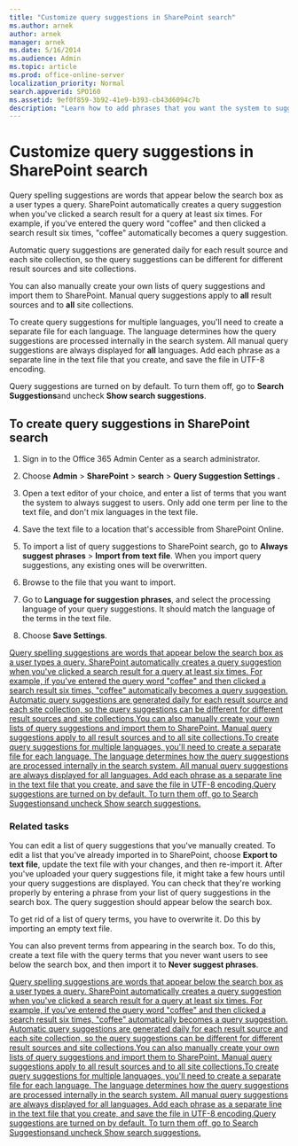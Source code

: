 ```yaml
---
title: "Customize query suggestions in SharePoint search"
ms.author: arnek
author: arnek
manager: arnek
ms.date: 5/16/2014
ms.audience: Admin
ms.topic: article
ms.prod: office-online-server
localization_priority: Normal
search.appverid: SPO160
ms.assetid: 9ef0f859-3b92-41e9-b393-cb43d6094c7b
description: "Learn how to add phrases that you want the system to suggest to users as they search for an item, and how to add phrases that you don't want the system to suggest to users. Also, learn how to turn this feature on or off."
---
```


# Customize query suggestions in SharePoint search

Query spelling suggestions are words that appear below the search box as a user types a query. SharePoint automatically creates a query suggestion when you've clicked a search result for a query at least six times. For example, if you've entered the query word "coffee" and then clicked a search result six times, "coffee" automatically becomes a query suggestion. 
  
Automatic query suggestions are generated daily for each result source and each site collection, so the query suggestions can be different for different result sources and site collections.
  
You can also manually create your own lists of query suggestions and import them to SharePoint. Manual query suggestions apply to **all** result sources and to **all** site collections. 
  
To create query suggestions for multiple languages, you'll need to create a separate file for each language. The language determines how the query suggestions are processed internally in the search system. All manual query suggestions are always displayed for **all** languages. Add each phrase as a separate line in the text file that you create, and save the file in UTF-8 encoding. 
  
Query suggestions are turned on by default. To turn them off, go to **Search Suggestions**and uncheck **Show search suggestions**.
  
## To create query suggestions in SharePoint search
<a name="__toc343004643"> </a>

1. Sign in to the Office 365 Admin Center as a search administrator.
    
2. Choose **Admin** \> **SharePoint** \> **search** \> **Query Suggestion Settings** **.**
    
3. Open a text editor of your choice, and enter a list of terms that you want the system to always suggest to users. Only add one term per line to the text file, and don't mix languages in the text file.
    
4. Save the text file to a location that's accessible from SharePoint Online.
    
5. To import a list of query suggestions to SharePoint search, go to **Always suggest phrases** \> **Import from text file**. When you import query suggestions, any existing ones will be overwritten.
    
6. Browse to the file that you want to import.
    
7. Go to **Language for suggestion phrases**, and select the processing language of your query suggestions. It should match the language of the terms in the text file. 
    
8. Choose **Save Settings**.
    
[Query spelling suggestions are words that appear below the search box as a user types a query. SharePoint automatically creates a query suggestion when you've clicked a search result for a query at least six times. For example, if you've entered the query word "coffee" and then clicked a search result six times, "coffee" automatically becomes a query suggestion. Automatic query suggestions are generated daily for each result source and each site collection, so the query suggestions can be different for different result sources and site collections.You can also manually create your own lists of query suggestions and import them to SharePoint. Manual query suggestions apply to all result sources and to all site collections.To create query suggestions for multiple languages, you'll need to create a separate file for each language. The language determines how the query suggestions are processed internally in the search system. All manual query suggestions are always displayed for all languages. Add each phrase as a separate line in the text file that you create, and save the file in UTF-8 encoding.Query suggestions are turned on by default. To turn them off, go to Search Suggestionsand uncheck Show search suggestions.](manage-query-suggestions.md#__top)
  
### Related tasks

You can edit a list of query suggestions that you've manually created. To edit a list that you've already imported in to SharePoint, choose **Export to text file**, update the text file with your changes, and then re-import it. After you've uploaded your query suggestions file, it might take a few hours until your query suggestions are displayed. You can check that they're working properly by entering a phrase from your list of query suggestions in the search box. The query suggestion should appear below the search box.
  
To get rid of a list of query terms, you have to overwrite it. Do this by importing an empty text file. 
  
You can also prevent terms from appearing in the search box. To do this, create a text file with the query terms that you never want users to see below the search box, and then import it to **Never suggest phrases**.
  
[Query spelling suggestions are words that appear below the search box as a user types a query. SharePoint automatically creates a query suggestion when you've clicked a search result for a query at least six times. For example, if you've entered the query word "coffee" and then clicked a search result six times, "coffee" automatically becomes a query suggestion. Automatic query suggestions are generated daily for each result source and each site collection, so the query suggestions can be different for different result sources and site collections.You can also manually create your own lists of query suggestions and import them to SharePoint. Manual query suggestions apply to all result sources and to all site collections.To create query suggestions for multiple languages, you'll need to create a separate file for each language. The language determines how the query suggestions are processed internally in the search system. All manual query suggestions are always displayed for all languages. Add each phrase as a separate line in the text file that you create, and save the file in UTF-8 encoding.Query suggestions are turned on by default. To turn them off, go to Search Suggestionsand uncheck Show search suggestions.](manage-query-suggestions.md#__top)
  

